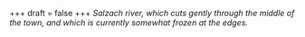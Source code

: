 
+++
draft = false
+++
_Salzach river, which cuts gently through the middle of the town, and which is currently somewhat frozen at the edges._
